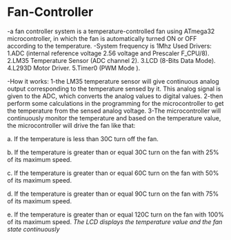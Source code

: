 # Fan-Controller
-a fan controller system is a temperature-controlled fan using ATmega32 microcontroller, in which the fan is automatically turned ON or OFF according to the 
temperature. 
-System frequency is 1Mhz
Used Drivers:
1.ADC (internal reference voltage 2.56 voltage and Prescaler F_CPU/8).
2.LM35 Temperature Sensor (ADC channel 2).
3.LCD (8-Bits Data Mode).
4.L293D Motor Driver.
5.Timer0 (PWM Mode ).

-How it works:
1-the LM35 temperature sensor will give continuous analog output corresponding to the temperature sensed by it. This analog signal is given to the ADC, which converts the analog values to digital values.
2-then perform some calculations in the programming for the microcontroller to get the temperature from the sensed analog voltage.
3-The microcontroller will continuously monitor the temperature and based on the temperature value, the microcontroller will drive the fan like that:

 a. If the temperature is less than 30C turn off the fan.

 b. If the temperature is greater than or equal 30C turn on the fan with 25% of its maximum speed. 

c. If the temperature is greater than or equal 60C turn on the fan with 50% of its maximum speed. 

d. If the temperature is greater than or equal 90C turn on the fan with 75% of its maximum speed.

e. If the temperature is greater than or equal 120C turn on the fan with 100% of its maximum speed.
*The LCD displays the temperature value and the fan state continuously*

